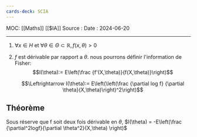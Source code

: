 ```yaml
---
cards-deck: SCIA
---
```

MOC: [[Maths]] [[$IA]]
Source :
Date : 2024-06-20
***
1. $\forall x \in H$ et $\forall \theta \in \Theta \subset \mathbb R, f(x,\theta) \gt 0$
2. $f$ est dérivable par rapport a $\theta$.
	nous pourrons définir l'information de Fisher:
	$$I(\theta):= E\left(\frac {f'(X,\theta)}{f(X,\theta)}\right)$$

	$$\Leftrightarrow I(\theta):= E\left(\left(\frac {\partial log f} {\partial \theta}(X,\theta)\right)^2\right)$$
## Théorème
Sous réserve que f soit deux fois dérivable en $\theta$, $I(\theta) = -E\left(\frac {\partial^2logf}{\partial \theta^2}(X,\theta) \right)$
